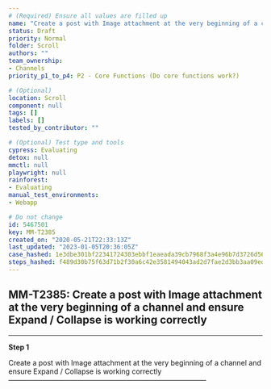 ```yaml
---
# (Required) Ensure all values are filled up
name: "Create a post with Image attachment at the very beginning of a channel and ensure Expand / Collapse is working correctly"
status: Draft
priority: Normal
folder: Scroll
authors: ""
team_ownership: 
- Channels
priority_p1_to_p4: P2 - Core Functions (Do core functions work?)

# (Optional)
location: Scroll
component: null
tags: []
labels: []
tested_by_contributor: ""

# (Optional) Test type and tools
cypress: Evaluating
detox: null
mmctl: null
playwright: null
rainforest: 
- Evaluating
manual_test_environments:
- Webapp

# Do not change
id: 5467501
key: MM-T2385
created_on: "2020-05-21T22:33:13Z"
last_updated: "2023-01-05T20:36:05Z"
case_hashed: 1e3dbe301bf22341724303ebbf1eaeada39cb7968f3a4e96b7d3726d5636d68e557ec9fabed0a9d64713c4ac0bf46c8b
steps_hashed: f489d30b75f63d71b2f30a6c42e3581494043ad2d7fae2d3bb3aa09edcfb9a692df9e0bfb5432e26fd2486074f903109
---
```


<!-- (Auto-generated) Based on frontmatter's "key" and "name" -->

## MM-T2385: Create a post with Image attachment at the very beginning of a channel and ensure Expand / Collapse is working correctly

---

**Step 1**

Create a post with Image attachment at the very beginning of a channel and ensure Expand / Collapse is working correctly\
————————————————————————————
